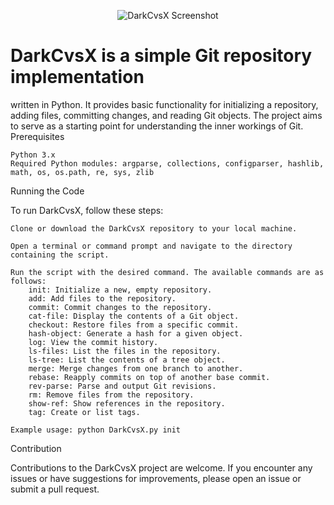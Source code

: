 
<p align="center">
  <img src="https://i.imgur.com/wkbyFfC.png" alt="DarkCvsX Screenshot">
</p>


# DarkCvsX is a simple Git repository implementation 


written in Python. It provides basic functionality for initializing a repository, adding files, committing changes, and reading Git objects. The project aims to serve as a starting point for understanding the inner workings of Git.
Prerequisites

    Python 3.x
    Required Python modules: argparse, collections, configparser, hashlib, math, os, os.path, re, sys, zlib

Running the Code

To run DarkCvsX, follow these steps:

    Clone or download the DarkCvsX repository to your local machine.

    Open a terminal or command prompt and navigate to the directory containing the script.

    Run the script with the desired command. The available commands are as follows:
        init: Initialize a new, empty repository.
        add: Add files to the repository.
        commit: Commit changes to the repository.
        cat-file: Display the contents of a Git object.
        checkout: Restore files from a specific commit.
        hash-object: Generate a hash for a given object.
        log: View the commit history.
        ls-files: List the files in the repository.
        ls-tree: List the contents of a tree object.
        merge: Merge changes from one branch to another.
        rebase: Reapply commits on top of another base commit.
        rev-parse: Parse and output Git revisions.
        rm: Remove files from the repository.
        show-ref: Show references in the repository.
        tag: Create or list tags.

    Example usage: python DarkCvsX.py init

Contribution

Contributions to the DarkCvsX project are welcome. If you encounter any issues or have suggestions for improvements, please open an issue or submit a pull request.